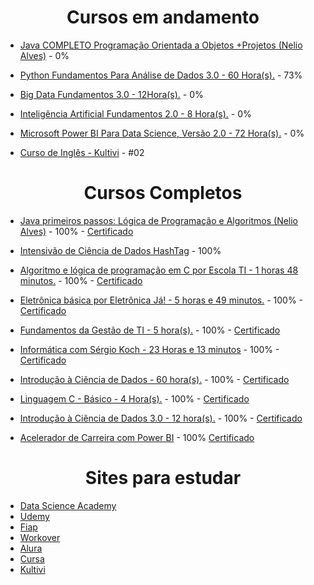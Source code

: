 <h1 align="center"> Cursos em andamento </h1>

* [Java COMPLETO Programação Orientada a Objetos +Projetos (Nelio Alves)](https://www.udemy.com/course/java-curso-completo/) - 0%

* [Python Fundamentos Para Análise de Dados 3.0 - 60 Hora(s).](https://www.datascienceacademy.com.br/course/python-fundamentos) - 73% 

* [Big Data Fundamentos 3.0 - 12Hora(s).](https://www.datascienceacademy.com.br/path-player?courseid=big-data-fundamentos-3&unit=60ec7988e32fc3e4f31ce5cbUnit) - 0%

* [Inteligência Artificial Fundamentos 2.0 - 8 Hora(s).](https://www.datascienceacademy.com.br/path-player?courseid=inteligencia-artificial-fundamentos&unit=60f61105e32fc34ee0553af5Unit) - 0%

* [Microsoft Power BI Para Data Science, Versão 2.0 - 72 Hora(s).](https://www.datascienceacademy.com.br/path-player?courseid=microsoft-power-bi-para-data-science) - 0%

* [Curso de Inglês - Kultivi](https://app.kultivi.com/dashboard/course/ingles/lesson/introducao-e-names) - #02

<h1 align="center"> Cursos Completos </h1>

* [Java primeiros passos: Lógica de Programação e Algoritmos (Nelio Alves)](https://www.udemy.com/course/java-curso-logica-de-programacao/learn/lecture/11646532#overview) - 100% - [Certificado](https://github.com/TiagoMoreiraPimentel/Certificados/blob/main/certificado%20-%20JAVA%20fundamentos.pdf)

* [Intensivão de Ciência de Dados HashTag](https://www.youtube.com/watch?v=PRAk4J4IU5Q) - 100%

* [Algoritmo e lógica de programação em C por Escola TI - 1 horas 48 minutos.](https://cursa.app/pt/curso-gratuito/algoritmo-e-logica-de-programacao-em-c-por-escola-ti) - 100% - [Certificado](https://github.com/TiagoMoreiraPimentel/Certificados/blob/main/certificados/JPG/algoritimo%20e%20logica%20de%20programa%C3%A7%C3%A3o%20escola%20de%20TI_page-0001.jpg)

* [Eletrônica básica por Eletrônica Já! - 5 horas e 49 minutos.](https://cursa.app/pt/curso-gratuito/eletronica-basica-por-eletronica-ja) - 100% - [Certificado](https://github.com/TiagoMoreiraPimentel/Certificados/blob/main/certificados/JPG/certificado%20eletronica%20cursa_page-0001.jpg)

* [Fundamentos da Gestão de TI - 5 hora(s).](https://nc-www5.fgv.br/cursosgratuitos/default_html5.aspx) - 100% - [Certificado](https://github.com/TiagoMoreiraPimentel/Certificados/blob/main/certificados/JPG/FUNDAMENTOS%20DA%20GEST%C3%83O%20DE%20TI_page-0001.jpg)

* [Informática com Sérgio Koch - 23 Horas e 13 minutos](https://cursa.app/pt/curso-gratuito/informatica-com-sergio-koch) - 100% - [Certificado](https://github.com/TiagoMoreiraPimentel/Certificados/blob/main/certificados/JPG/informatica%20com%20sergio%20koch_page-0001.jpg)

* [Introdução à Ciência de Dados - 60 hora(s).](https://nc-www5.fgv.br/cursosgratuitos/default_html5.aspx) - 100% - [Certificado](https://github.com/TiagoMoreiraPimentel/Certificados/blob/main/certificados/JPG/INTRODU%C3%87%C3%83O%20%C3%80%20CI%C3%8ANCIA%20DE%20DADOS_page-0001.jpg)

* [Linguagem C - Básico - 4 Hora(s).](https://alunos.workover.com.br/courses/523) - 100% - [Certificado](https://github.com/TiagoMoreiraPimentel/Certificados/blob/main/certificados/JPG/linguagem%20C%20basico_page-0001.jpg)

* [Introdução à Ciência de Dados 3.0 - 12 hora(s).](https://www.datascienceacademy.com.br/path-player?courseid=intro-ciencia-de-dados-3&unit=61082006e32fc3b2ed213fddUnit) - 100% - [Certificado](https://github.com/TiagoMoreiraPimentel/Certificados/blob/main/certificados/JPG/Introdu%C3%A7%C3%A3o%20a%20ciencia%20de%20dadsos%203.0%20Data%20Science%20Academy_page-0001.jpg)

* [Acelerador de Carreira com Power BI](https://www.youtube.com/watch?v=5n1oAbM5PYM) - 100% [Certificado](https://github.com/TiagoMoreiraPimentel/Certificados/blob/main/certificados/JPG/Certificado%20Acelerador%20de%20carreira%20power%20bi%20-%20empowerdata.jpg)

<h1 align="center"> Sites para estudar </h1>

* [Data Science Academy](https://www.datascienceacademy.com.br/)
* [Udemy](https://www.udemy.com/)
* [Fiap](https://on.fiap.com.br/local/programaeucapacito/)
* [Workover](https://workover.com.br/)
* [Alura](https://www.alura.com.br/)
* [Cursa](https://cursa.app/pt)
* [Kultivi](https://kultivi.com/)

